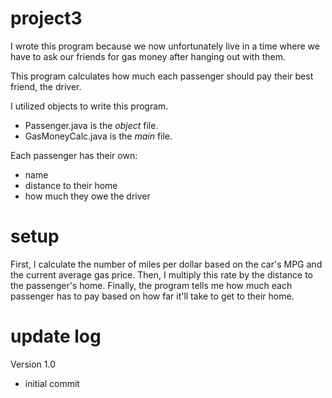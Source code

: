 # project3
I wrote this program because we now unfortunately live in a time where we have to ask our friends for gas money after hanging out with them.

This program calculates how much each passenger should pay their best friend, the driver.

I utilized objects to write this program. 
- Passenger.java is the *object* file.
- GasMoneyCalc.java is the *main* file.

Each passenger has their own:
* name
* distance to their home
* how much they owe the driver

# setup
First, I calculate the number of miles per dollar based on the car's MPG and the current average gas price.
Then, I multiply this rate by the distance to the passenger's home.
Finally, the program tells me how much each passenger has to pay based on how far it'll take to get to their home.


# update log
Version 1.0
* initial commit
